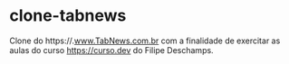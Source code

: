 # clone-tabnews
Clone do https://.www.TabNews.com.br com a finalidade de exercitar as aulas do curso https://curso.dev do Filipe Deschamps.
